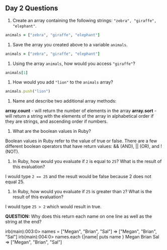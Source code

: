 ## Day 2 Questions

1. Create an array containing the following strings: `"zebra", "giraffe", "elephant"`.
```ruby
animals = ["zebra", "giraffe", "elephant"]
```

1. Save the array you created above to a variable `animals`.
```ruby
animals = ["zebra", "giraffe", "elephant"]
```

1. Using the array `animals`, how would you access `"giraffe"`?
```ruby
animals[1]
```

1. How would you add `"lion"` to the `animals` array?
```ruby
animals.push("lion")
```

1. Name and describe two additional array methods:

**array.count** - will return the number of elements in the array
**array.sort** - will return a string with the elements of the array in alphabetical order if they are strings, and ascending order if numbers.

1. What are the boolean values in Ruby?

Boolean values in Ruby refer to the value of true or false. There are a few different boolean operators that have return values: && (AND), || (OR), and ! (NOT).

1. In Ruby, how would you evaluate if `2` is equal to `25`? What is the result of this evaluation?

I would type `2 == 25` and the result would be false because 2 does not equal 25.

1. In Ruby, how would you evaluate if `25` is greater than `2`? What is the result of this evaluation?

I would type `25 > 2` which would result in true.


**QUESTION:** Why does this return each name on one line as well as the string at the end?

irb(main):003:0> names = ["Megan", "Brian", "Sal"]
=> ["Megan", "Brian", "Sal"]
irb(main):004:0> names.each {|name| puts name }
Megan
Brian
Sal
=> ["Megan", "Brian", "Sal"]

